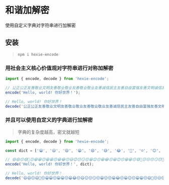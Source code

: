 # 和谐加解密

使用自定义字典对字符串进行加解密

## 安装

> `npm i hexie-encode`

### 用社会主义核心价值观对字符串进行对称加解密

```javascript
import { encode, decode } from 'hexie-encode';

// 公正公正友善敬业文明友善敬业敬业友善敬业敬业友善诚信民主友善自由富强友善文明诚信友善诚信敬业友善诚信民主友善诚信自由友善敬业敬业友善敬业民主友善和谐富强友善文明诚信友善民主自由文明诚信和谐友善民主公正文明和谐法治友善民主自由富强文明和谐友善文明富强公正民主敬业友善自由平等富强平等法治
encode('Hello, world! 你好世界！');

// Hello, world! 你好世界！
decode('公正公正友善敬业文明友善敬业敬业友善敬业敬业友善诚信民主友善自由富强友善文明诚信友善诚信敬业友善诚信民主友善诚信自由友善敬业敬业友善敬业民主友善和谐富强友善文明诚信友善民主自由文明诚信和谐友善民主公正文明和谐法治友善民主自由富强文明和谐友善文明富强公正民主敬业友善自由平等富强平等法治');
```

### 并且可以使用自定义的字典进行加解密

> 字典的复杂度越高，密文就越短

```javascript
import { encode, decode } from 'hexie-encode';

const dict = ['😀', '😃', '😄', '😁', '😆', '😅', '😂', '🤣', '☺️', '😊', '😇', '🙂', '🙃', '😉', '😌', '😍', '🥰', '😘', '😗', '😙', '😚', '😋', '😛', '😝', '😜', '🤪', '🤨', '🧐', '🤓', '😎', '🤩', '🥳', '😏', '😒', '😞', '😔'];

// 😄😄😔😄🥳😔😁😁😔😁😁😔😁😂😔😃😊😔😏😔😁😌😔😁😂😔😁😊😔😁😁😔😄🤩😔😒😔😏😔🥰😚😚😔😗😜😙😔🥰🙂😅😔😜😘😒😔😃😗😇😂
encode('Hello, world! 你好世界！', dict);

// Hello, world! 你好世界！
decode('😄😄😔😄🥳😔😁😁😔😁😁😔😁😂😔😃😊😔😏😔😁😌😔😁😂😔😁😊😔😁😁😔😄🤩😔😒😔😏😔🥰😚😚😔😗😜😙😔🥰🙂😅😔😜😘😒😔😃😗😇😂', dict);
```